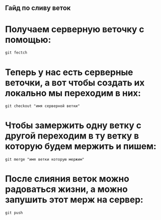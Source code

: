 ## Гайд по сливу веток

# Получаем серверную веточку с помощью:
```
git fectch
```

# Теперь у нас есть серверные веточки, а вот чтобы создать их локально мы переходим в них:
```
git checkout "имя серверной ветки"
```

# Чтобы замержить одну ветку с другой переходим в ту ветку **в которую будем мержить** и пишем:
```
git merge "имя ветки которую мержим"
```

# После слияния веток можно радоваться жизни, а можно запушить этот мерж на сервер:
```
git push
```
